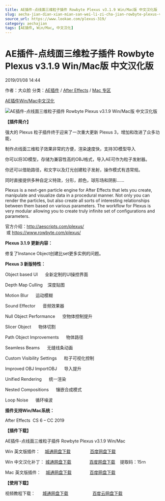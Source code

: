 ```yaml
---
title: AE插件-点线面三维粒子插件 Rowbyte Plexus v3.1.9 Win/Mac版 中文汉化版
slug: aecha-jian-dian-xian-mian-san-wei-li-zi-cha-jian-rowbyte-plexus-v3-1-9-win-macban-zhong-wen-yi-hua-ban
source_url: https://www.lookae.com/plexus-319/
category: aechajian
tags: [AE插件, Win/Mac, 中文汉化]
---
```

# AE插件-点线面三维粒子插件 Rowbyte Plexus v3.1.9 Win/Mac版 中文汉化版

2019/01/08 14:44

作者：大众脸
分类：[AE插件](https://www.lookae.com/after-effects/aechajian/) / [After Effects](https://www.lookae.com/after-effects/) / [Mac 专区](https://www.lookae.com/mac-osx/)

[AE插件](https://www.lookae.com/tag/ae%e6%8f%92%e4%bb%b6/)[Win/Mac](https://www.lookae.com/tag/winmac/)[中文汉化](https://www.lookae.com/tag/%e4%b8%ad%e6%96%87%e6%b1%89%e5%8c%96/)

![AE插件-点线面三维粒子插件 Rowbyte Plexus v3.1.9 Win/Mac版 中文汉化版](https://www.lookae.com/wp-content/uploads/2016/07/plexus-3.jpg "AE插件-点线面三维粒子插件 Rowbyte Plexus v3.1.9 Win/Mac版 中文汉化版-LookAE.com")

**【插件简介】**

强大的 Plexus 粒子插件终于迎来了一次重大更新 Plexus 3，增加和改进了众多功能，

制作点线面三维粒子效果非常的方便，渲染速度快，支持3D模型导入

你可以将3D模型，存储为兼容性高的OBJ格式，导入AE可作为粒子发射器。

你还可以借助路径，和文字以及灯光创建粒子发射，操作模式有违常规。

同时直接提供多种自定义特效，分形，颜色，球形场和阴影……

Plexus is a next-gen particle engine for After Effects that lets you create, manipulate and visualize data in a procedural manner. Not only you can render the particles, but also create all sorts of interesting relationships between them based on various parameters. The workflow for Plexus is very modular allowing you to create truly infinite set of configurations and parameters.

官方介绍：http://aescripts.com/plexus/  或 https://www.rowbyte.com/plexus/

**Plexus 3.1.9 更新内容：**

修复了Instance Object创建比set更多实例的问题。

**Plexus 3 新版特性：**

Object based UI      全新定制的UI操控界面

Depth Map Culling    深度贴图

Motion Blur      运动模糊

Sound Effector      音频效果器

Null Object Performance      空物体控制提升

Slicer Object      物体切割

Path Object Improvements      物体路径

Seamless Beams      无缝线条动画

Custom Visibility Settings      粒子可视化控制

Improved OBJ ImportOBJ      导入提升

Unified Rendering      统一渲染

Nested Compositions      镶嵌合成模式

Loop Noise      循环噪波

**插件支持Win/Mac系统：**

After Effects  CS 6 – CC 2019

**【插件下载】**

AE插件-点线面三维粒子插件 Rowbyte Plexus v3.1.9 Win/Mac

Win 英文版插件：    [城通网盘下载](https://lookae.ctfile.com/fs/680462-329976075)                [百度网盘下载](https://pan.baidu.com/s/1gWdXgFCpGhQW5lawIkjI0w)

Win 中文汉化补丁： [城通网盘下载](https://lookae.ctfile.com/fs/680462-350951659)               [百度网盘下载](https://pan.baidu.com/s/1nZ0dNCcksToVnPzHqtMf-A%20)    提取码：15rn

Mac 英文版插件：    [城通网盘下载](https://lookae.ctfile.com/fs/680462-329976087)               [百度网盘下载](https://pan.baidu.com/s/1Dvv_-RJ7fjzxgXIYZLVolQ)

**【使用下载】**

视频教程下载：      [城通网盘下载](https://lookae.ctfile.com/fs/ZI4154455817)                    [百度云网盘下载](https://pan.baidu.com/s/1hsvzYvi)
